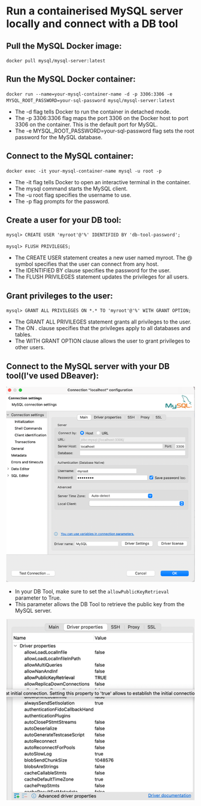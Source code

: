 # Run a containerised MySQL server locally and connect with a DB tool

## Pull the MySQL Docker image:
`docker pull mysql/mysql-server:latest`
## Run the MySQL Docker container:
`docker run --name=your-mysql-container-name -d -p 3306:3306 -e MYSQL_ROOT_PASSWORD=your-sql-password mysql/mysql-server:latest`

- The -d flag tells Docker to run the container in detached mode.
- The -p 3306:3306 flag maps the port 3306 on the Docker host to port 3306 on the container. This is the default port for MySQL.
- The -e MYSQL_ROOT_PASSWORD=your-sql-password flag sets the root password for the MySQL database.

## Connect to the MySQL container:
`docker exec -it your-mysql-container-name mysql -u root -p`

- The -it flag tells Docker to open an interactive terminal in the container.
- The mysql command starts the MySQL client.
- The -u root flag specifies the username to use.
- The -p flag prompts for the password.

## Create a user for your DB tool:
`mysql> CREATE USER 'myroot'@'%' IDENTIFIED BY 'db-tool-password';`

`mysql> FLUSH PRIVILEGES;`

- The CREATE USER statement creates a new user named myroot. The @ symbol specifies that the user can connect from any host.
- The IDENTIFIED BY clause specifies the password for the user.
- The FLUSH PRIVILEGES statement updates the privileges for all users.

## Grant privileges to the user:
`mysql> GRANT ALL PRIVILEGES ON *.* TO 'myroot'@'%' WITH GRANT OPTION;`

- The GRANT ALL PRIVILEGES statement grants all privileges to the user.
- The ON *.* clause specifies that the privileges apply to all databases and tables.
- The WITH GRANT OPTION clause allows the user to grant privileges to other users.

## Connect to the MySQL server with your DB tool(I've used DBeaver):

![img.png](support_files/DBeaver_connection.png)
- In your DB Tool, make sure to set the `allowPublicKeyRetrieval` parameter to True.
- This parameter allows the DB Tool to retrieve the public key from the MySQL server.

![img_1.png](support_files/DBeaver_properties.png)